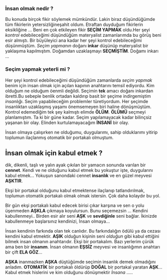 ### İnsan olmak nedir ?


Bu konuda birçok fikir söylemek mümkündür. Lakin biraz düşündüğümde tüm fikirlerin
yetersizliğineşahit oldum. Etraftan duyduğum fikirlerin eksikliğine ... Beni en çok etkileyen fikir **SEÇİM YAPMAK** oldu.Her şeyi *kontrol* edebileceğimi düşündüğüm materyalist zamanlarımda bu görüş beni esir almıştı. Bir büyüleyici ana kadar her şeyi kontrol edebileceğimi düşünmüştüm. *Seçim yapmanın* doğanı **inkar** düşünüp materyalist bir yaklaşıma kapılmıştım. Doğamdan uzaklaşmayı **SEÇMİŞTİM**. Doğamı inkarı ...


### Seçim yapmak yeterli mi ?


Her şeyi kontrol edebileceğimi düşündüğüm zamanlarda *seçim yapmak* benim için insan olmak için 
açılan kapının anahtarını temsil ediyordu. Kim olduğum ne olduğum öenmli değildi. Seçimin **tek** amacı doğanı inkardan ibretti.Bu sebeple benlik ortadan kaldırıp basit bir şeçime indirgemiştim *insanlığı*. Seçim yapabileceğim problemler türetiyordum. Her şeçimde insanlıktan uzaklaşmış yaşamı önemsemeyen biri haline dönüşmüştüm. Kontrol edemediğim tek şey kalmıştı elimde **ÖLÜM**. **ÖLÜMÜ** seçmeyi planlamıştım. Ta ki bir güne kadar. Seçim yapılamayacak kadar bilinçsiz yaşanan bir olay. Elinden kurtulamayacağım **İNSANİ** bir olay.



İnsan olmaya çalışırken ne olduğumu, duygularımı, sahip olduklarımı yitirip toplumun ilaçlanmış
otomatik bir portakalı olmuştum.


## İnsan olmak için kabul etmek ?

dik, dikenli, taşlı ve yalın ayak çıkılan bir yamacın sonunda varılan bir
**cennet**. Kendi ve ne olduğunu kabul etmek bu yokuştur işte, duygularını kabul etmek... Yokuşun sanondaki cennet **insanlık** ve en güzel meyvesi **AŞKTIR**.

Ekşi bir portakal olduğunu kabul etmektense ilaçlanıp tatlandırılmak, toplumun otomatik portakalı
olmak olmak istersin. Çok daha kolaydır bu yol.


Bir gün ekşi portakalı kabul edecek birisi çıkar karşına ve sen o yolu üşenmeden 
**AŞKLA** çıkmaya koyulursun. Bunu seçemezsin ... Kendini kabullenmeyi.. Birden esir alır seni **AŞK** ve **sevdiğinle** seni bağlar. İkinizde kabullenmeye başlarsınız kendinizi, İnsan olmaya...


İnsan kendinin farkında olan tek canlıdır. Bu farkındalığın ödülü ya da cezası kendini kabul
etmektir. **AŞIK** olduğun kişinin seni *olduğun* gibi kabul ettiğini bilmek insan olmanın anahtarıdır. Ekşi bir portakalım. Bazı yerlerim çürük ama ben bir **insanım**. İnsan olmanın **EŞSİZ** meyvesi ve insanlığımın anahtarı bir çift **ELA GÖZ**...


**AŞKA** inanmazken **AŞKA** düştüğümde seçimin insanlık demek olmadığını anladım. **OTOMATİK** bir portakalı öldürüp **DOĞAL** bir portakal yaratan **AŞK**... Kabul etmek hislerini ve kim olduğunu dönüşmektir *İnsana* .....